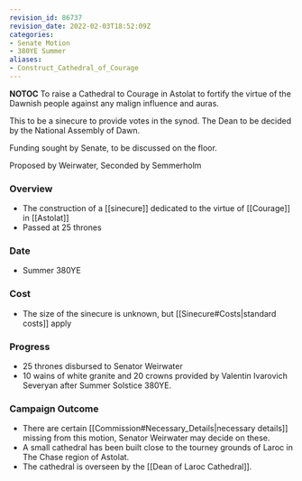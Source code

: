 ```yaml
---
revision_id: 86737
revision_date: 2022-02-03T18:52:09Z
categories:
- Senate Motion
- 380YE Summer
aliases:
- Construct_Cathedral_of_Courage
---
```



__NOTOC__
To raise a Cathedral to Courage in Astolat to fortify the virtue of the Dawnish people against any malign influence and auras.

This to be a sinecure to provide votes in the synod. The Dean to be decided by the National Assembly of Dawn.

Funding sought by Senate, to be discussed on the floor.

Proposed by Weirwater, Seconded by Semmerholm

### Overview
* The construction of a [[sinecure]] dedicated to the virtue of [[Courage]] in [[Astolat]]
* Passed at 25 thrones

### Date
* Summer 380YE

### Cost
* The size of the sinecure is unknown, but [[Sinecure#Costs|standard costs]] apply

### Progress
* 25 thrones disbursed to Senator Weirwater
* 10 wains of white granite and 20 crowns provided by Valentin Ivarovich Severyan after Summer Solstice 380YE.

### Campaign Outcome
* There are certain [[Commission#Necessary_Details|necessary details]] missing from this motion, Senator Weirwater may decide on these.
* A small cathedral has been built close to the tourney grounds of Laroc in The Chase region of Astolat.
* The cathedral is overseen by the [[Dean of Laroc Cathedral]].